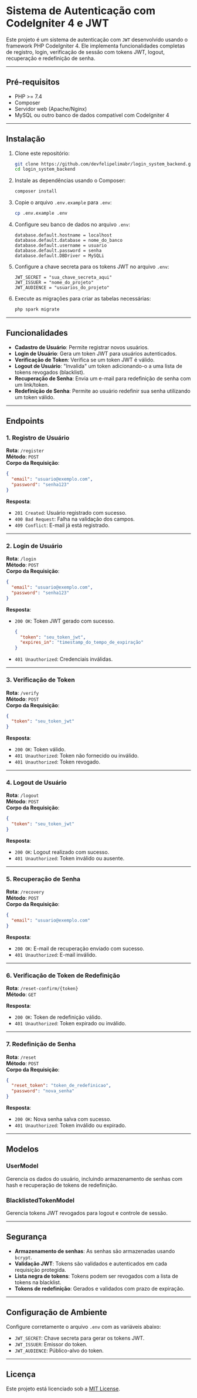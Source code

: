 # Sistema de Autenticação com CodeIgniter 4 e JWT

Este projeto é um sistema de autenticação com `JWT` desenvolvido usando o framework PHP CodeIgniter 4. Ele implementa funcionalidades completas de registro, login, verificação de sessão com tokens JWT, logout, recuperação e redefinição de senha.

---

## **Pré-requisitos**

- PHP >= 7.4
- Composer
- Servidor web (Apache/Nginx)
- MySQL ou outro banco de dados compatível com CodeIgniter 4

---

## **Instalação**

1. Clone este repositório:

   ```bash
   git clone https://github.com/devfelipelimabr/login_system_backend.git
   cd login_system_backend
   ```

2. Instale as dependências usando o Composer:

   ```bash
   composer install
   ```

3. Copie o arquivo `.env.example` para `.env`:

   ```bash
   cp .env.example .env
   ```

4. Configure seu banco de dados no arquivo `.env`:

   ```plaintext
   database.default.hostname = localhost
   database.default.database = nome_do_banco
   database.default.username = usuario
   database.default.password = senha
   database.default.DBDriver = MySQLi
   ```

5. Configure a chave secreta para os tokens JWT no arquivo `.env`:

   ```plaintext
   JWT_SECRET = "sua_chave_secreta_aqui"
   JWT_ISSUER = "nome_do_projeto"
   JWT_AUDIENCE = "usuarios_do_projeto"
   ```

6. Execute as migrações para criar as tabelas necessárias:

   ```bash
   php spark migrate
   ```

---

## **Funcionalidades**

- **Cadastro de Usuário**: Permite registrar novos usuários.
- **Login de Usuário**: Gera um token JWT para usuários autenticados.
- **Verificação de Token**: Verifica se um token JWT é válido.
- **Logout de Usuário**: "Invalida" um token adicionando-o a uma lista de tokens revogados (blacklist).
- **Recuperação de Senha**: Envia um e-mail para redefinição de senha com um link/token.
- **Redefinição de Senha**: Permite ao usuário redefinir sua senha utilizando um token válido.

---

## **Endpoints**

### **1. Registro de Usuário**

**Rota**: `/register`  
**Método**: `POST`  
**Corpo da Requisição**:

```json
{
  "email": "usuario@exemplo.com",
  "password": "senha123"
}
```

**Resposta**:

- `201 Created`: Usuário registrado com sucesso.
- `400 Bad Request`: Falha na validação dos campos.
- `409 Conflict`: E-mail já está registrado.

---

### **2. Login de Usuário**

**Rota**: `/login`  
**Método**: `POST`  
**Corpo da Requisição**:

```json
{
  "email": "usuario@exemplo.com",
  "password": "senha123"
}
```

**Resposta**:

- `200 OK`: Token JWT gerado com sucesso.

  ```json
  {
    "token": "seu_token_jwt",
    "expires_in": "timestamp_do_tempo_de_expiração"
  }
  ```

- `401 Unauthorized`: Credenciais inválidas.

---

### **3. Verificação de Token**

**Rota**: `/verify`  
**Método**: `POST`  
**Corpo da Requisição**:

```json
{
  "token": "seu_token_jwt"
}
```

**Resposta**:

- `200 OK`: Token válido.
- `401 Unauthorized`: Token não fornecido ou inválido.
- `401 Unauthorized`: Token revogado.

---

### **4. Logout de Usuário**

**Rota**: `/logout`  
**Método**: `POST`  
**Corpo da Requisição**:

```json
{
  "token": "seu_token_jwt"
}
```

**Resposta**:

- `200 OK`: Logout realizado com sucesso.
- `401 Unauthorized`: Token inválido ou ausente.

---

### **5. Recuperação de Senha**

**Rota**: `/recovery`  
**Método**: `POST`  
**Corpo da Requisição**:

```json
{
  "email": "usuario@exemplo.com"
}
```

**Resposta**:

- `200 OK`: E-mail de recuperação enviado com sucesso.
- `401 Unauthorized`: E-mail inválido.

---

### **6. Verificação de Token de Redefinição**

**Rota**: `/reset-confirm/{token}`  
**Método**: `GET`  

**Resposta**:

- `200 OK`: Token de redefinição válido.
- `401 Unauthorized`: Token expirado ou inválido.

---

### **7. Redefinição de Senha**

**Rota**: `/reset`  
**Método**: `POST`  
**Corpo da Requisição**:

```json
{
  "reset_token": "token_de_redefinicao",
  "password": "nova_senha"
}
```

**Resposta**:

- `200 OK`: Nova senha salva com sucesso.
- `401 Unauthorized`: Token inválido ou expirado.

---

## **Modelos**

### **UserModel**

Gerencia os dados do usuário, incluindo armazenamento de senhas com hash e recuperação de tokens de redefinição.

### **BlacklistedTokenModel**

Gerencia tokens JWT revogados para logout e controle de sessão.

---

## **Segurança**

- **Armazenamento de senhas**: As senhas são armazenadas usando `bcrypt`.
- **Validação JWT**: Tokens são validados e autenticados em cada requisição protegida.
- **Lista negra de tokens**: Tokens podem ser revogados com a lista de tokens na blacklist.
- **Tokens de redefinição**: Gerados e validados com prazo de expiração.

---

## **Configuração de Ambiente**

Configure corretamente o arquivo `.env` com as variáveis abaixo:

- `JWT_SECRET`: Chave secreta para gerar os tokens JWT.
- `JWT_ISSUER`: Emissor do token.
- `JWT_AUDIENCE`: Público-alvo do token.

---

## **Licença**

Este projeto está licenciado sob a [MIT License](LICENSE).
